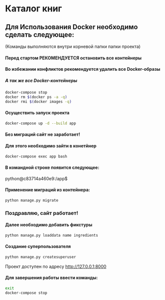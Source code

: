 # Каталог книг

## Для Использования Docker необходимо сделать следующее:

(Команды выполняются внутри корневой папки папки проекта)

#### Перед стартом РЕКОМЕНДУЕТСЯ остановить все контейнеры
#### Во избежании конфликтов рекомендуется удалить все Docker-образы
##### А так же все Docker-контейнеры

```bash
docker-compose stop
docker rm $(docker ps -a -q)
docker rmi $(docker images -q)
```
#### Осуществить запуск проекта

```bash
docker-compose up -d --build app
```
#### Без миграций сайт не заработает!
#### Для этого необходимо зайти в конетйнер

```bash
docker-compose exec app bash
```
#### В командной строке появится следующее:

python@c83714a460e9:/app$

#### Применение миграций из контейнера:

```bash
python manage.py migrate
```
### Поздравляю, сайт работает!

#### Далее необходимо добавить фикстуры

```bash
python manage.py loaddata name ingredients
```

#### Создание суперпользователя

```bash
python manage.py createsuperuser
```

Проект доступен по адресу http://127.0.0.1:8000



#### Для завершения работы ввести команды:

```bash
exit
docker-compose stop
```
